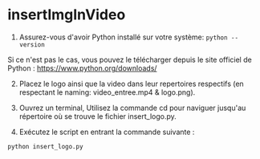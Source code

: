 # insertImgInVideo

1. Assurez-vous d'avoir Python installé sur votre système:
````python --version````

Si ce n'est pas le cas, vous pouvez le télécharger depuis le site officiel de Python : https://www.python.org/downloads/

2. Placez le logo ainsi que la video dans leur repertoires respectifs (en respectant le naming: video_entree.mp4 & logo.png).

3. Ouvrez un terminal, Utilisez la commande cd pour naviguer jusqu'au répertoire où se trouve le fichier insert_logo.py.

4. Exécutez le script en entrant la commande suivante :

````
python insert_logo.py
````
